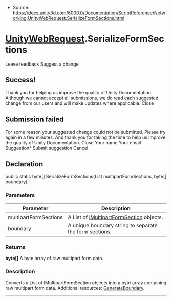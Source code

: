 * Source: https://docs.unity3d.com/6000.0/Documentation/ScriptReference/Networking.UnityWebRequest.SerializeFormSections.html

#  [UnityWebRequest](https://docs.unity3d.com/6000.0/Documentation/ScriptReference/Networking.UnityWebRequest.html).SerializeFormSections
Leave feedback
Suggest a change
## Success!
Thank you for helping us improve the quality of Unity Documentation. Although we cannot accept all submissions, we do read each suggested change from our users and will make updates where applicable.
Close
## Submission failed
For some reason your suggested change could not be submitted. Please <a>try again</a> in a few minutes. And thank you for taking the time to help us improve the quality of Unity Documentation.
Close
Your name Your email Suggestion* Submit suggestion
Cancel
## Declaration
public static byte[] SerializeFormSections(List<IMultipartFormSection> multipartFormSections, byte[] boundary); 
### Parameters
Parameter | Description  
---|---  
multipartFormSections | A List of [IMultipartFormSection](https://docs.unity3d.com/6000.0/Documentation/ScriptReference/Networking.IMultipartFormSection.html) objects.  
boundary | A unique boundary string to separate the form sections.  
### Returns
**byte[]** A byte array of raw multipart form data. 
### Description
Converts a List of IMultipartFormSection objects into a byte array containing raw multipart form data.
Additional resources: [GenerateBoundary](https://docs.unity3d.com/6000.0/Documentation/ScriptReference/Networking.UnityWebRequest.GenerateBoundary.html).
* * *
